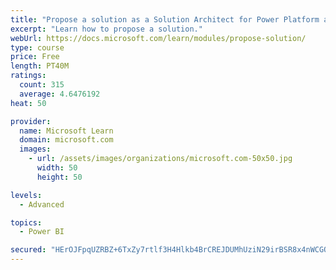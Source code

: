 ```yaml
---
title: "Propose a solution as a Solution Architect for Power Platform and Dynamics 365"
excerpt: "Learn how to propose a solution."
webUrl: https://docs.microsoft.com/learn/modules/propose-solution/
type: course
price: Free
length: PT40M
ratings:
  count: 315
  average: 4.6476192
heat: 50

provider:
  name: Microsoft Learn
  domain: microsoft.com
  images:
    - url: /assets/images/organizations/microsoft.com-50x50.jpg
      width: 50
      height: 50

levels:
  - Advanced

topics:
  - Power BI

secured: "HErOJFpqUZRBZ+6TxZy7rtlf3H4Hlkb4BrCREJDUMhUziN29irBSR8x4nWCGQacc8URp1jAu6VIlDAt/E1BQ2hPxjvbn9s7fU7aI7lygUXc/2I0zY0lwTSNhUuSGNNSqMlWEONCActJynt/TNOwrQEIbs/ciyZhGvp17wmgvl0EffdsJmRZ1/z1WTsja+WQaA7Pw7A6P5LFkEnKdXgY1GshbMpfL6F0cZCUfAbmuoCaLwO+WggcOdNUi5EAPzGYucgzVYBb3DfsJfM0lcL5/hxZtpA+H1TEhXh9gUGnfddqWHKGm/w4XKVJT1vhrkKYaxPLtz2wlXDZ++6QlpsMqdKskoGbEjs0ZLsp3vqN2rAqnKuHZXDgSF4pi91HW/0biR2sIHUia1iEmvnHencA9KslNBF5xl85LVGYcGymajrs=;Ou5S7E3D/N+SYtgh+38ZHQ=="
---
```


